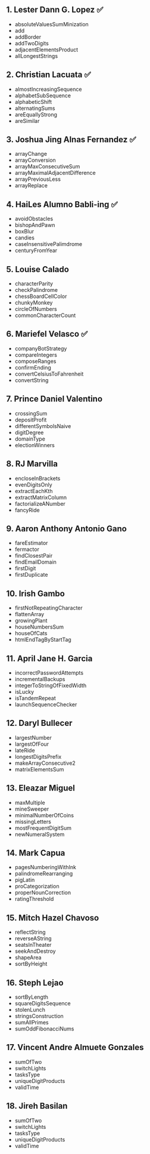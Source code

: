 ## 1. Lester Dann G. Lopez ✅
- absoluteValuesSumMinization
- add
- addBorder
- addTwoDigits
- adjacentElementsProduct
- allLongestStrings

## 2. Christian Lacuata ✅
- almostIncreasingSequence
- alphabetSubSequence
- alphabeticShift
- alternatingSums
- areEquallyStrong
- areSimilar

## 3. Joshua Jing Alnas Fernandez ✅
- arrayChange
- arrayConversion
- arrayMaxConsecutiveSum
- arrayMaximalAdjacentDifference
- arrayPreviousLess
- arrayReplace

## 4. HaiLes Alumno Babli-ing ✅
- avoidObstacles
- bishopAndPawn
- boxBlur
- candies
- caseInsensitivePalimdrome
- centuryFromYear

## 5. Louise Calado
- characterParity
- checkPalindrome
- chessBoardCellColor
- chunkyMonkey
- circleOfNumbers
- commonCharacterCount

## 6. Mariefel Velasco ✅
- companyBotStrategy
- compareIntegers
- composeRanges
- confirmEnding
- convertCelsiusToFahrenheit
- convertString

## 7. Prince Daniel Valentino
- crossingSum
- depositProfit
- differentSymbolsNaive
- digitDegree
- domainType
- electionWinners

## 8. RJ Marvilla
- encloseInBrackets
- evenDigitsOnly
- extractEachKth
- extractMatrixColumn
- factorializeANumber
- fancyRide

## 9. Aaron Anthony Antonio Gano
- fareEstimator
- fermactor
- findClosestPair
- findEmailDomain
- firstDigit
- firstDuplicate

## 10. Irish Gambo
- firstNotRepeatingCharacter
- flattenArray
- growingPlant
- houseNumbersSum
- houseOfCats
- htmlEndTagByStartTag

## 11. April Jane H. Garcia
- incorrectPasswordAttempts
- incrementalBackups
- integerToStringOfFixedWidth
- isLucky
- isTandemRepeat
- launchSequenceChecker

## 12. Daryl Bullecer
- largestNumber
- largestOfFour
- lateRide
- longestDigitsPrefix
- makeArrayConsecutive2
- matrixElementsSum

## 13. Eleazar Miguel
- maxMultiple
- mineSweeper
- minimalNumberOfCoins
- missingLetters
- mostFrequentDigitSum
- newNumeralSystem

## 14. Mark Capua
- pagesNumberingWithInk
- palindromeRearranging
- pigLatin
- proCategorization
- properNounCorrection
- ratingThreshold

## 15. Mitch Hazel Chavoso
- reflectString
- reverseAString
- seatsInTheater
- seekAndDestroy
- shapeArea
- sortByHeight

## 16. Steph Lejao
- sortByLength
- squareDigitsSequence
- stolenLunch
- stringsConstruction
- sumAllPrimes
- sumOddFibonacciNums

## 17. Vincent Andre Almuete Gonzales
- sumOfTwo
- switchLights
- tasksType
- uniqueDigitProducts
- validTime

## 18. Jireh Basilan
- sumOfTwo
- switchLights
- tasksType
- uniqueDigitProducts
- validTime
